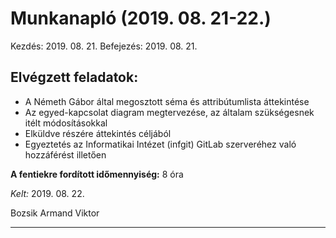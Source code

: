 # Munkanapló (2019. 08. 21-22.)

Kezdés: 2019. 08. 21.
Befejezés: 2019. 08. 21.

## Elvégzett feladatok:

* A Németh Gábor által megosztott séma és attribútumlista áttekintése
* Az egyed-kapcsolat diagram megtervezése, az általam szükségesnek itélt módosításokkal
* Elküldve részére áttekintés céljából
* Egyeztetés az Informatikai Intézet (infgit) GitLab szerveréhez való hozzáférést illetően

**A fentiekre fordított időmennyiség:** 8 óra


*Kelt:* 2019. 08. 22. 

Bozsik Armand Viktor

---